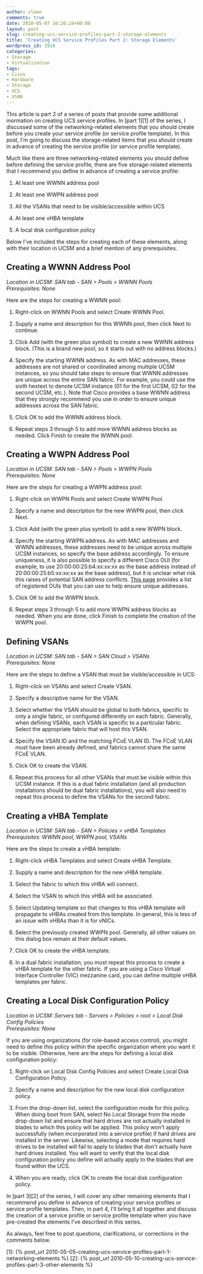 ```yaml
---
author: slowe
comments: true
date: 2010-05-07 10:26:24+00:00
layout: post
slug: creating-ucs-service-profiles-part-2-storage-elements
title: 'Creating UCS Service Profiles Part 2: Storage Elements'
wordpress_id: 1918
categories:
- Storage
- Virtualization
tags:
- Cisco
- Hardware
- Storage
- UCS
- VSAN
---
```


This article is part 2 of a series of posts that provide some additional inormation on creating UCS service profiles. In [part 1][1] of the series, I discussed some of the networking-related elements that you should create before you create your service profile (or service profile template). In this post, I'm going to discuss the storage-related items that you should create in advance of creating the service profile (or service profile template).

Much like there are three networking-related elements you should define before defining the service profile, there are five storage-related elements that I recommend you define in advance of creating a service profile:

1. At least one WWNN address pool

2. At least one WWPN address pool

3. All the VSANs that need to be visible/accessible within UCS

4. At least one vHBA template

5. A local disk configuration policy

Below I've included the steps for creating each of these elements, along with their location in UCSM and a brief mention of any prerequisites.

## Creating a WWNN Address Pool

_Location in UCSM: SAN tab - SAN > Pools > WWNN Pools_  
_Prerequisites: None_

Here are the steps for creating a WWNN pool:

1. Right-click on WWNN Pools and select Create WWNN Pool.

2. Supply a name and description for this WWNN pool, then click Next to continue.

3. Click Add (with the green plus symbol) to create a new WWNN address block. (This is a brand new pool, so it starts out with no address blocks.)

4. Specify the starting WWNN address. As with MAC addresses, these addresses are not shared or coordinated among multiple UCSM instances, so you should take steps to ensure that WWNN addresses are unique across the entire SAN fabric. For example, you could use the sixth hextext to denote UCSM instance (01 for the first UCSM, 02 for the second UCSM, etc.). Note that Cisco provides a base WWNN address that they strongly recommend you use in order to ensure unique addresses across the SAN fabric.

5. Click OK to add the WWNN address block.

6. Repeat steps 3 through 5 to add more WWNN address blocks as needed. Click Finish to create the WWNN pool.

## Creating a WWPN Address Pool

_Location in UCSM: SAN tab - SAN > Pools > WWPN Pools_  
_Prerequisites: None_

Here are the steps for creating a WWPN address pool:

1. Right-click on WWPN Pools and select Create WWPN Pool.

2. Specify a name and description for the new WWPN pool, then click Next.

3. Click Add (with the green plus symbol) to add a new WWPN block.

4. Specify the starting WWPN address. As with MAC addresses and WWNN addresses, these addresses need to be unique across multiple UCSM instances, so specify the base address accordingly. To ensure uniqueness, it is also possible to specify a different Cisco OUI (for example, to use 20:00:00:25:b4:xx:xx:xx as the base address instead of 20:00:00:25:b5:xx:xx:xx as the base address), but it is unclear what risk this raises of potential SAN address conflicts. [This page](http://standards.ieee.org/regauth/oui/oui.txt) provides a list of registered OUIs that you can use to help ensure unique addresses.

5. Click OK to add the WWPN block.

6. Repeat steps 3 through 5 to add more WWPN address blocks as needed. When you are done, click Finish to complete the creation of the WWPN pool.

## Defining VSANs

_Location in UCSM: SAN tab - SAN > SAN Cloud > VSANs_  
_Prerequisites: None_

Here are the steps to define a VSAN that must be visible/accessible in UCS:

1. Right-click on VSANs and select Create VSAN.

2. Specify a descriptive name for the VSAN.

3. Select whether the VSAN should be global to both fabrics, specific to only a single fabric, or configured differently on each fabric. Generally, when defining VSANs, each VSAN is specific to a particular fabric. Select the appropriate fabric that will host this VSAN.

4. Specify the VSAN ID and the matching FCoE VLAN ID. The FCoE VLAN must have been already defined, and fabrics cannot share the same FCoE VLAN.

5. Click OK to create the VSAN.

6. Repeat this process for all other VSANs that must be visible within this UCSM instance. If this is a dual fabric installation (and all production installations should be dual fabric installations), you will also need to repeat this process to define the VSANs for the second fabric.

## Creating a vHBA Template

_Location in UCSM: SAN tab - SAN > Policies > vHBA Templates_  
_Prerequisites: WWNN pool, WWPN pool, VSANs_

Here are the steps to create a vHBA template:

1. Right-click vHBA Templates and select Create vHBA Template.

2. Supply a name and description for the new vHBA template.

3. Select the fabric to which this vHBA will connect.

4. Select the VSAN to which this vHBA will be associated.

5. Select Updating template so that changes to this vHBA template will propagate to vHBAs created from this template. In general, this is less of an issue with vHBAs than it is for vNICs.

6. Select the previously created WWPN pool. Generally, all other values on this dialog box remain at their default values.

7. Click OK to create the vHBA template.

8. In a dual fabric installation, you must repeat this process to create a vHBA template for the other fabric. If you are using a Cisco Virtual Interface Controller (VIC) mezzanine card, you can define multiple vHBA templates per fabric.

## Creating a Local Disk Configuration Policy

_Location in UCSM: Servers tab - Servers > Policies > root > Local Disk Config Policies_  
_Prerequisites: None_

If you are using organizations (for role-based access control), you might need to define this policy within the specific organization where you want it to be visible. Otherwise, here are the steps for defining a local disk configuration policy:

1. Right-click on Local Disk Config Policies and select Create Local Disk Configuration Policy.

2. Specify a name and description for the new local disk configuration policy.

3. From the drop-down list, select the configuration mode for this policy. When doing boot from SAN, select No Local Storage from the mode drop-down list and ensure that hard drives are not actually installed in blades to which this policy will be applied. This policy won't apply successfully (when incorporated into a service profile) if hard drives are installed in the server. Likewise, selecting a mode that requires hard drives to be installed will fail to apply to blades that don't actually have hard drives installed. You will want to verify that the local disk configuration policy you define will actually apply to the blades that are found within the UCS.

4. When you are ready, click OK to create the local disk configuration policy.

In [part 3][2] of the series, I will cover any other remaining elements that I recommend you define in advance of creating your service profiles or service profile templates. Then, in part 4, I'll bring it all together and discuss the creation of a service profile or service profile template when you have pre-created the elements I've described in this series.

As always, feel free to post questions, clarifications, or corrections in the comments below.

[1]: {% post_url 2010-05-05-creating-ucs-service-profiles-part-1-networking-elements %}
[2]: {% post_url 2010-05-10-creating-ucs-service-profiles-part-3-other-elements %}
